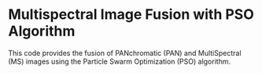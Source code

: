 # Multispectral Image Fusion with PSO Algorithm

This code provides the fusion of PANchromatic (PAN) and MultiSpectral (MS) images using the Particle Swarm Optimization (PSO) algorithm. 
